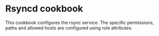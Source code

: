 # Rsyncd cookbook

This cookbook configures the rsync service. The specific permissions,
paths and allowed hosts are configured using role attributes.
